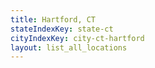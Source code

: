 ```yaml
---
title: Hartford, CT
stateIndexKey: state-ct
cityIndexKey: city-ct-hartford
layout: list_all_locations
---
```

